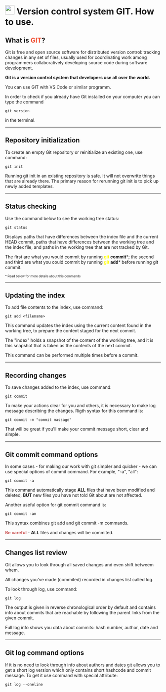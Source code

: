 # <img src=https://git-scm.com/images/logos/downloads/Git-Icon-1788C.png width="30"> **Version control system GIT. How to use.** 

## What is <span style="color:#f14e32"> GIT</span>?

Git is free and open source software for distributed version control: tracking changes in any set of files, usually used for coordinating work among programmers collaboratively developing source code during software development.

**Git is a version control system that developers use all over the world.**

You can use GIT with VS Code or similar programm.

In order to check if you already have Git installed on your computer you can type the command 

    git version 
    
in the terminal.

---

## Repository initialization

To create an empty Git repository or reinitialize an existing one, use command:

    git init

Running git init in an existing repository is safe. It will not overwrite things that are already there. The primary reason for rerunning git init is to pick up newly added templates.

---

## Status checking 

Use the command below to see the working tree status:

    git status

Displays paths that have differences between the index file and the current HEAD commit, paths that have differences between the working tree and the index file, and paths in the working tree that are not tracked by Git. 

The first are what you would commit by running **<span style="color:#ffff00"> git</span> commit***; the second and third are what you could commit by running **<span style="color:#ffff00"> git</span> add*** before running git commit.

 <font size = 1> \* Read below for more details about this commands</font>

 ---

## Updating the index

To add file contents to the index, use command:

    git add <filename>

This command updates the index using the current content found in the working tree, to prepare the content staged for the next commit.

The "index" holds a snapshot of the content of the working tree, and it is this snapshot that is taken as the contents of the next commit.

This command can be performed multiple times before a commit.

---

## Recording changes

To save changes added to the index, use command:

    git commit

To make your actions clear for you and others, it is necessary to make log message describing the changes. Rigth syntax for this command is:
    
    git commit -m "commit massage"

That will be great if you'll make your commit message short, clear and simple.

---

## Git commit command options

In some cases - for making our work with git simpler and quicker - we can use special options of commit command. For example, "-a", "all":

    git commit -a

This command automatically stage **ALL** files that have been modified and deleted, **BUT** new files you have not told Git about are not affected. 

Another useful option for git commit command is:

    git commit -am

This syntax combines git add and git commit -m commands. 

**<span style="color:#CD5C5C"> Be careful</span>** - **ALL** files and changes will be commited.

---

## Changes list review

Git allows you to look through all saved changes and even shift betweem whem.

All changes you've made (commited) recorded in changes list called log.

To look through log, use command:

    git log

The output is given in reverse chronological order by default and contains info about commits that are reachable by following the parent links from the given commit.

Full log info shows you data about commits: hash number, author, date and message. 

---

## Git log command options

If it is no need to look through info about authors and dates git allows you to get a short log version which only contains short hashcode and commit message. To get it use command with special attribute:

    git log --oneline
    




